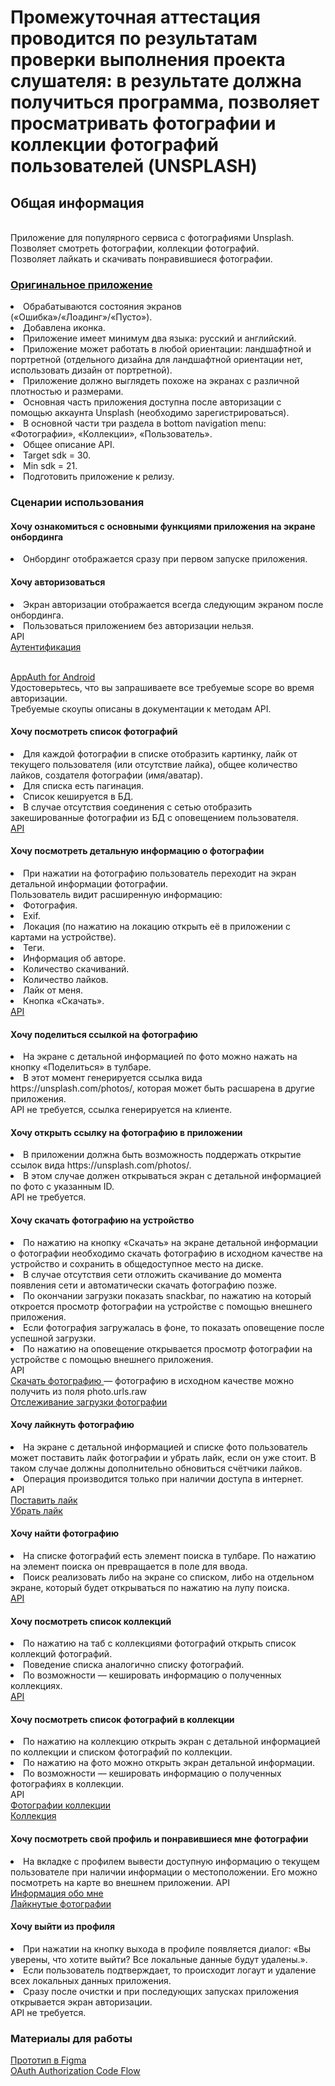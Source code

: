 <h1>Промежуточная аттестация проводится по результатам проверки выполнения проекта слушателя: в результате должна получиться программа, позволяет просматривать фотографии и коллекции фотографий пользователей (UNSPLASH)</h1>
<H2>Общая информация</H2>
<br>Приложение для популярного сервиса с фотографиями Unsplash.
<br>Позволяет смотреть фотографии, коллекции фотографий. 
<br>Позволяет лайкать и скачивать понравившиеся фотографии.
<h3><a href="https://play.google.com/store/apps/details?id=com.unsplash.free&hl=ru&gl=US">Оригинальное приложение</a></h3>
<li>Обрабатываются состояния экранов («Ошибка»/«Лоадинг»/«Пусто»).
<li>Добавлена иконка.
<li>Приложение имеет минимум два языка: русский и английский.
<li>Приложение может работать в любой ориентации: ландшафтной и портретной (отдельного дизайна для ландшафтной ориентации нет, использовать дизайн от портретной).
<li>Приложение должно выглядеть похоже на экранах с различной плотностью и размерами.
<li>Основная часть приложения доступна после авторизации с помощью аккаунта Unsplash (необходимо зарегистрироваться).
<li>В основной части три раздела в bottom navigation menu: «Фотографии», «Коллекции», «Пользователь».
<li>Общее описание API.
<li>Target sdk = 30.
<li>Min sdk = 21.
<li>Подготовить приложение к релизу.</li>

<h3>Сценарии использования</h3>
<h4>Хочу ознакомиться с основными функциями приложения на экране онбординга</h4>
<li>Онбординг отображается сразу при первом запуске приложения.
<h4>Хочу авторизоваться</h4>
<li>Экран авторизации отображается всегда следующим экраном после онбординга.
<li>Пользоваться приложением без авторизации нельзя.
<br>API<br>
<a href="https://unsplash.com/documentation/user-authentication-workflow">Аутентификация</a>

<br><a href="https://github.com/openid/AppAuth-Android">  AppAuth for Android </a>
<br>Удостоверьтесь, что вы запрашиваете все требуемые scope во время авторизации.
<br>Требуемые скоупы описаны в документации к методам API.

<h4>Хочу посмотреть список фотографий</h4>

<li>Для каждой фотографии в списке отобразить картинку, лайк от текущего пользователя (или отсутствие лайка), общее количество лайков, создателя фотографии (имя/аватар).
<li>Для списка есть пагинация.
<li>Список кешируется в БД.
<li>В случае отсутствия соединения с сетью отобразить закешированные фотографии из БД с оповещением пользователя.
<br><a href="https://unsplash.com/documentation#list-photos">API</a>



<h4>Хочу посмотреть детальную информацию о фотографии</h4>

<li>При нажатии на фотографию пользователь переходит на экран детальной информации фотографии.</li>
Пользователь видит расширенную информацию:
<li>Фотография.
<li>Exif.
<li>Локация (по нажатию на локацию открыть её в приложении с картами на устройстве).
<li>Теги.
<li>Информация об авторе.
<li>Количество скачиваний.
<li>Количество лайков.
<li>Лайк от меня.
<li>Кнопка «Скачать».
  <br><a href="https://unsplash.com/documentation#get-a-photo">API</a>



<h4>Хочу поделиться ссылкой на фотографию</h4>

<li>На экране с детальной информацией по фото можно нажать на кнопку «Поделиться» в тулбаре.
<li>В этот момент генерируется ссылка вида https://unsplash.com/photos/<photo_id>, которая может быть расшарена в другие приложения.
<br>API не требуется, ссылка генерируется на клиенте.



<h4>Хочу открыть ссылку на фотографию в приложении</h4>

<li>В приложении должна быть возможность поддержать открытие ссылок вида https://unsplash.com/photos/<photo_id>.
<li>В этом случае должен открываться экран с детальной информацией по фото с указанным ID.
<br>API не требуется.



<h4>Хочу скачать фотографию на устройство</h4>

<li>По нажатию на кнопку «Скачать» на экране детальной информации о фотографии необходимо скачать фотографию в исходном качестве на устройство и сохранить в общедоступное место на диске.
<li>В случае отсутствия сети отложить скачивание до момента появления сети и автоматически скачать фотографию позже.
<li>По окончании загрузки показать snackbar, по нажатию на который откроется просмотр фотографии на устройстве с помощью внешнего приложения.
<li>Если фотография загружалась в фоне, то показать оповещение после успешной загрузки.
<li>По нажатию на оповещение открывается просмотр фотографии на устройстве с помощью внешнего приложения.
<br>API
<br><a href="https://unsplash.com/documentation#get-a-photo">Скачать фотографию </a> ― фотографию в исходном качестве можно получить из поля photo.urls.raw
<br><a href="https://unsplash.com/documentation#track-a-photo-download">Отслеживание загрузки фотографии</a>



<h4>Хочу лайкнуть фотографию</h4>

<li>На экране с детальной информацией и списке фото пользователь может поставить лайк фотографии и убрать лайк, если он уже стоит. В таком случае должны дополнительно обновиться счётчики лайков.
<li>Операция производится только при наличии доступа в интернет.
<br>API
<br><a href="https://unsplash.com/documentation#like-a-photo">  Поставить лайк</a>
<br><a href="https://unsplash.com/documentation#unlike-a-photo">  Убрать лайк</a>



<h4>Хочу найти фотографию</h4>

<li>На списке фотографий есть элемент поиска в тулбаре. По нажатию на элемент поиска он превращается в поле для ввода. 
<li>Поиск реализовать либо на экране со списком, либо на отдельном экране, который будет открываться по нажатию на лупу поиска.
<br><a href="https://unsplash.com/documentation#search-photos">API</a>



<h4>Хочу посмотреть список коллекций</h4>

<li>По нажатию на таб с коллекциями фотографий открыть список коллекций фотографий.
<li>Поведение списка аналогично списку фотографий.
<li>По возможности ― кешировать информацию о полученных коллекциях.
<br><a href="https://unsplash.com/documentation#list-collections">API</a>



<h4>Хочу посмотреть список фотографий в коллекции</h4>

<li>По нажатию на коллекцию открыть экран с детальной информацией по коллекции и списком фотографий по коллекции.
<li>По нажатию на фото можно открыть экран детальной информации.
<li>По возможности ― кешировать информацию о полученных фотографиях в коллекции.
<br>API
<br><a href="https://unsplash.com/documentation#get-a-collections-photos">  Фотографии коллекции</a>
<br><a href="https://unsplash.com/documentation#get-a-collection">Коллекция</a>



<h4>Хочу посмотреть свой профиль и понравившиеся мне фотографии</h4>

<li>На вкладке с профилем вывести доступную информацию о текущем пользователе при наличии информации о местоположении. Его можно посмотреть на карте во внешнем приложении.
API
<br><a href="https://unsplash.com/documentation#get-the-users-profile">  Информация обо мне</a>
<br><a href="https://unsplash.com/documentation#list-a-users-liked-photos">  Лайкнутые фотографии</a>



<h4>Хочу выйти из профиля</h4>

<li>При нажатии на кнопку выхода в профиле появляется диалог: «Вы уверены, что хотите выйти? Все локальные данные будут удалены.».
<li>Если пользователь подтверждает, то происходит логаут и удаление всех локальных данных приложения. 
<li>Сразу после очистки и при последующих запусках приложения открывается экран авторизации.
<br>API не требуется.



<h3>Материалы для работы</h3>
<a href="https://www.figma.com/file/OHji64ZI8ZRSOsuY48tCZd/Unfold?node-id=0%3A1">Прототип в Figma</a><br>
<a href="https://api.selcdn.ru/v1/SEL_72086/prodLMS/files/cloud/%D0%98%D0%BD%D1%81%D1%82%D1%80%D1%83%D0%BA%D1%86%D0%B8%D1%8F._OAuth_Authorization_code_flow.pdf">OAuth Authorization Code Flow</a>

